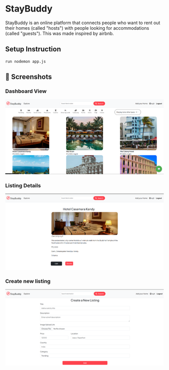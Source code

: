 # StayBuddy
StayBuddy is an online platform that connects people who want to rent out their homes (called "hosts") with people looking for accommodations (called "guests"). This was made inspired by airbnb.

## Setup Instruction
    run nodemon app.js

## 📸 Screenshots

### Dashboard View
![Dashboard](screenshots/Screenshot%202025-09-05%20191252.png)

### Listing Details
![Listing Details](screenshots/Screenshot%202025-09-05%20191306.png)

### Create new listing
![Create new listing](screenshots/Screenshot%202025-09-05%20191412.png)
